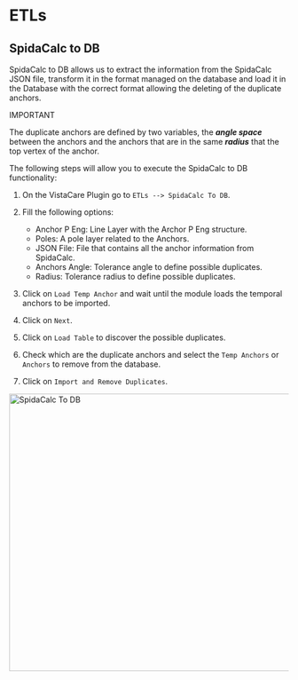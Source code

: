 # ETLs

## SpidaCalc to DB

SpidaCalc to DB allows us to extract the information from the SpidaCalc JSON file, transform it in the format managed on the database and load it in the Database with the correct format allowing the deleting of the duplicate anchors.

<div class="note">
<p class="admonition-title">IMPORTANT</p>
<p>The duplicate anchors are defined by two variables, the <b><i>angle space</i></b> between the anchors and the anchors that are in the same <b><i>radius</i></b> that the top vertex of the anchor.</p>
</div>

The following steps will allow you to execute the SpidaCalc to DB functionality:

1. On the VistaCare Plugin go to `ETLs --> SpidaCalc To DB`.
2. Fill the following options:

    * Anchor P Eng: Line Layer with the Archor P Eng structure.
    * Poles: A pole layer related to the Anchors.
    * JSON File: File that contains all the anchor information from SpidaCalc.
    * Anchors Angle: Tolerance angle to define possible duplicates.
    * Radius: Tolerance radius to define possible duplicates.

3. Click on `Load Temp Anchor` and wait until the module loads the temporal anchors to be imported.
4. Click on `Next`. 
5. Click on `Load Table` to discover the possible duplicates.
6. Check which are the duplicate anchors and select the `Temp Anchors` or `Anchors` to remove from the database.
7. Click on `Import and Remove Duplicates`.

<a class="" data-lightbox="SpidaCalc To DB" href="_static/spidacalc_to_db.gif" title="SpidaCalc To DB" data-title="SpidaCalc To DB"><img src="_static/spidacalc_to_db.gif" class="align-center" width="800px" height="500px" alt="SpidaCalc To DB">
</a>